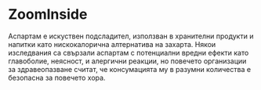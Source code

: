 # ZoomInside
Аспартам е искуствен подсладител, използван в хранителни продукти и напитки като нискокалорична алтернатива на захарта. Някои изследвания са свързали аспартам с потенциални вредни ефекти като главоболие, неясност, и алергични реакции, но повечето организации за здравеопазване считат, че консумацията му в разумни количества е безопасна за повечето хора.
